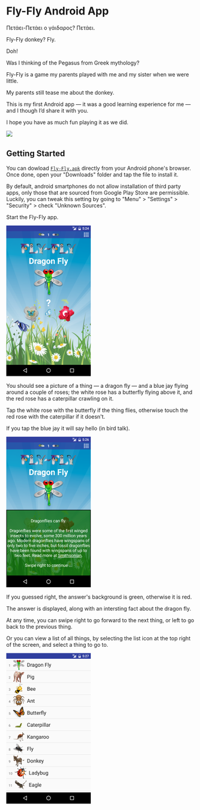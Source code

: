 ﻿
Fly-Fly Android App
===================================

Πετάει-Πετάει ο γάιδαρος?  Πετάει.

Fly-Fly donkey?  Fly.

Doh!

Was I thinking of the Pegasus from Greek mythology?

Fly-Fly is a game my parents played with me and my sister when we were little.

My parents still tease me about the donkey.

This is my first Android app — it was a good learning experience for me — and I though I’d share it with you.

I hope you have as much fun playing it as we did.

![](screenshots/Fly-Fly-Donkey.gif)

Getting Started
---------------

You can dowload [`Fly-Fly.apk`][1] directly from your Android phone's browser.  Once done, open your "Downloads" folder and tap the file to install it.

[1]: https://github.com/sdiaman1/Fly-Fly/blob/master/Fly-Fly.apk?raw=true

By default, android smartphones do not allow installation of third party apps, only those that are sourced from Google Play Store are permissible.  Luckily, you can tweak this setting by going to "Menu" > "Settings" > "Security" > check "Unknown Sources".

Start the Fly-Fly app.

<img src="screenshots/1-question.png" height="400" alt="Screenshot"/>

You should see a picture of a thing — a dragon fly — and a blue jay flying around a couple of roses; the white rose has a butterfly flying above it, and the red rose has a caterpillar crawling on it.

Tap the white rose with the butterfly if the thing flies, otherwise touch the red rose with the caterpillar if it doesn't.

If you tap the blue jay it will say hello (in bird talk).

<img src="screenshots/2-answer.png" height="400" alt="Screenshot"/>

If you guessed right, the answer's background is green, otherwise it is red.

The answer is displayed, along with an intersting fact about the dragon fly.

At any time, you can swipe right to go forward to the next thing, or left to go back to the previous thing.

Or you can view a list of all things, by selecting the list icon at the top right of the screen, and select a thing to go to.

<img src="screenshots/3-list.png" height="400" alt="Screenshot"/>
